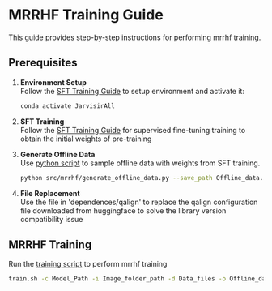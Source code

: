 # MRRHF Training Guide

This guide provides step-by-step instructions for performing mrrhf training.

## Prerequisites

1. **Environment Setup**  
    Follow the [SFT Training Guide](./sft_training.md#environment-setup) to setup environment and activate it:
    ```bash
    conda activate JarvisirAll
    ```
2. **SFT Training**  
    Follow the [SFT Training Guide](./sft_training.md) for supervised fine-tuning training to obtain the initial weights of pre-training

3. **Generate Offline Data**  
    ​​Use [python script](../src/mrrhf/generate_offline_data.py) to sample offline data with weights from SFT training.​
    ```bash
    python src/mrrhf/generate_offline_data.py --save_path Offline_data.json --data_path rrhf_train.json
    ```
4. **File Replacement**  
    Use the file in 'dependences/qalign' to replace the qalign configuration file downloaded from huggingface to solve the library version compatibility issue

    
## MRRHF Training
Run the [training script](../train.sh) to perform mrrhf training
```bash
train.sh -c Model_Path -i Image_folder_path -d Data_files -o Offline_data -p Output_Path 
```

